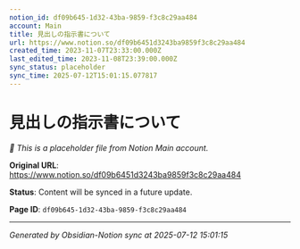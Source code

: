 ```yaml
---
notion_id: df09b645-1d32-43ba-9859-f3c8c29aa484
account: Main
title: 見出しの指示書について
url: https://www.notion.so/df09b6451d3243ba9859f3c8c29aa484
created_time: 2023-11-07T23:33:00.000Z
last_edited_time: 2023-11-08T23:39:00.000Z
sync_status: placeholder
sync_time: 2025-07-12T15:01:15.077817
---
```


# 見出しの指示書について

*🔄 This is a placeholder file from Notion Main account.*

**Original URL**: https://www.notion.so/df09b6451d3243ba9859f3c8c29aa484

**Status**: Content will be synced in a future update.

**Page ID**: `df09b645-1d32-43ba-9859-f3c8c29aa484`

---

*Generated by Obsidian-Notion sync at 2025-07-12 15:01:15*
